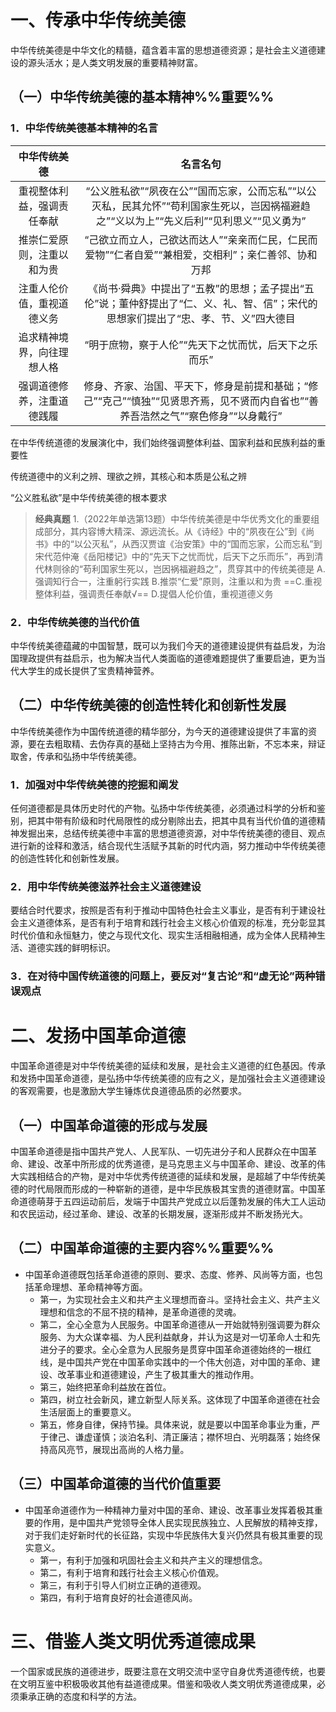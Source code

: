 # 一、传承中华传统美德
中华传统美德是中华文化的精髓，蕴含着丰富的思想道德资源；是社会主义道德建设的源头活水；是人类文明发展的重要精神财富。
## （一）中华传统美德的基本精神%%重要%%
### 1．中华传统美德基本精神的名言
|中华传统美德|名言名句
|:---:|:---:|
|重视整体利益，强调责任奉献|“公义胜私欲”“夙夜在公”“国而忘家，公而忘私”“以公灭私，民其允怀”“苟利国家生死以，岂因祸福避趋之”“义以为上”“先义后利”“见利思义”“见义勇为”|
|推崇仁爱原则，注重以和为贵|“己欲立而立人，己欲达而达人”“亲亲而仁民，仁民而爱物”“仁者自爱”“兼相爱，交相利”；亲仁善邻、协和万邦|
|注重人伦价值，重视道德义务|《尚书·舜典》中提出了“五教”的思想；孟子提出“五伦”说；董仲舒提出了“仁、义、礼、智、信”；宋代的思想家们提出了“忠、孝、节、义”四大德目|
|追求精神境界，向往理想人格|“明于庶物，察于人伦”“先天下之忧而忧，后天下之乐而乐”|
|强调道德修养，注重道德践履|修身、齐家、治国、平天下，修身是前提和基础；“修己”“克己”“慎独”“见贤思齐焉，见不贤而内自省也”“善养吾浩然之气”“察色修身”“以身戴行”|^lbjskm

在中华传统道德的发展演化中，我们始终强调整体利益、国家利益和民族利益的重要性

传统道德中的义利之辨、理欲之辨，其核心和本质是公私之辨

“公义胜私欲”是中华传统美德的根本要求

>**经典真题**
1.（2022年单选第13题）中华传统美德是中华优秀文化的重要组成部分，其内容博大精深、源远流长。从《诗经》中的“夙夜在公”到《尚书》中的“以公灭私”，从西汉贾谊《治安策》中的“国而忘家，公而忘私”到宋代范仲淹《岳阳楼记》中的“先天下之忧而忧，后天下之乐而乐”，再到清代林则徐的“苟利国家生死以，岂因祸福避趋之”，贯穿其中的传统美德是
A.强调知行合一，注重躬行实践
B.推崇“仁爱”原则，注重以和为贵
==C.重视整体利益，强调责任奉献√==
D.提倡人伦价值，重视道德义务
### 2．中华传统美德的当代价值
中华传统美德蕴藏的中国智慧，既可以为我们今天的道德建设提供有益启发，为治国理政提供有益启示，也为解决当代人类面临的道德难题提供了重要启迪，更为当代大学生的成长提供了宝贵精神营养。
## （二）中华传统美德的创造性转化和创新性发展
中华传统美德作为中国传统道德的精华部分，为今天的道德建设提供了丰富的资源，要在去粗取精、去伪存真的基础上坚持古为今用、推陈出新，不忘本来，辩证取舍，传承和弘扬中华传统美德。
### 1．加强对中华传统美德的挖掘和阐发
任何道德都是具体历史时代的产物。弘扬中华传统美德，必须通过科学的分析和鉴别，把其中带有阶级和时代局限性的成分剔除出去，把其中具有当代价值的道德精神发掘出来，总结传统美德中丰富的思想道德资源，对中华传统美德的德目、观点进行新的诠释和激活，结合现代生活赋予其新的时代内涵，努力推动中华传统美德的创造性转化和创新性发展。
### 2．用中华传统美德滋养社会主义道德建设
要结合时代要求，按照是否有利于推动中国特色社会主义事业，是否有利于建设社会主义道德体系，是否有利于培育和践行社会主义核心价值观的标准，充分彰显其时代价值和永恒魅力，使之与现代文化、现实生活相融相通，成为全体人民精神生活、道德实践的鲜明标识。
### 3．在对待中国传统道德的问题上，要反对“复古论”和“虚无论”两种错误观点
# 二、发扬中国革命道德
中国革命道德是对中华传统美德的延续和发展，是社会主义道德的红色基因。传承和发扬中国革命道德，是弘扬中华传统美德的应有之义，是加强社会主义道德建设的客观需要，也是激励大学生锤炼优良道德品质的必然要求。
## （一）中国革命道德的形成与发展
中国革命道德是指中国共产党人、人民军队、一切先进分子和人民群众在中国革命、建设、改革中所形成的优秀道德，是马克思主义与中国革命、建设、改革的伟大实践相结合的产物，是对中华优秀传统道德的延续和发展，是超越了中华传统美德的时代局限而形成的一种崭新的道德，是中华民族极其宝贵的道德财富。中国革命道德萌芽于五四运动前后，发端于中国共产党成立以后蓬勃发展的伟大工人运动和农民运动，经过革命、建设、改革的长期发展，逐渐形成并不断发扬光大。
## （二）中国革命道德的主要内容%%重要%%
- 中国革命道德既包括革命道德的原则、要求、态度、修养、风尚等方面，也包括革命理想、革命精神等方面。
	- 第一，为实现社会主义和共产主义理想而奋斗。坚持社会主义、共产主义理想和信念的不屈不挠的精神，是革命道德的灵魂。
	- 第二，全心全意为人民服务。中国革命道德从一开始就特别强调要为群众服务、为大众谋幸福、为人民利益献身，并认为这是对一切革命人士和先进分子的要求。全心全意为人民服务是贯穿中国革命道德始终的一根红线，是中国共产党在中国革命实践中的一个伟大创造，对中国的革命、建设、改革事业和道德建设，产生了极其重大的推动作用。
	- 第三，始终把革命利益放在首位。
	- 第四，树立社会新风，建立新型人际关系。这体现了中国革命道德在社会生活层面上的重要意义。
	- 第五，修身自律，保持节操。具体来说，就是要以中国革命事业为重，严于律己、谦虚谨慎；淡泊名利、清正廉洁；襟怀坦白、光明磊落；始终保持高风亮节，展现出高尚的人格力量。
## （三）中国革命道德的当代价值重要
- 中国革命道德作为一种精神力量对中国的革命、建设、改革事业发挥着极其重要的作用，是中国共产党领导全体人民实现民族独立、人民解放的精神支撑，对于我们走好新时代的长征路，实现中华民族伟大复兴仍然具有极其重要的现实意义。
	- 第一，有利于加强和巩固社会主义和共产主义的理想信念。
	- 第二，有利于培育和践行社会主义核心价值观。
	- 第三，有利于引导人们树立正确的道德观。
	- 第四，有利于培育良好的社会道德风尚。
# 三、借鉴人类文明优秀道德成果
一个国家或民族的道德进步，既要注意在文明交流中坚守自身优秀道德传统，也要在文明互鉴中积极吸收其他有益道德成果。借鉴和吸收人类文明优秀道德成果，必须秉承正确的态度和科学的方法。